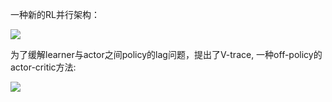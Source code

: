 一种新的RL并行架构：

![](http://o7ie0tcjk.bkt.clouddn.com/nia0ct9crmg89z24.jpg)

为了缓解learner与actor之间policy的lag问题，提出了V-trace, 一种off-policy的actor-critic方法:

![](http://o7ie0tcjk.bkt.clouddn.com/e9y23i2i0mkbu2t5.jpg)
